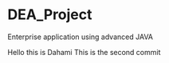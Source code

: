 # DEA_Project
Enterprise application using advanced JAVA


Hello this is Dahami
This is the second commit 